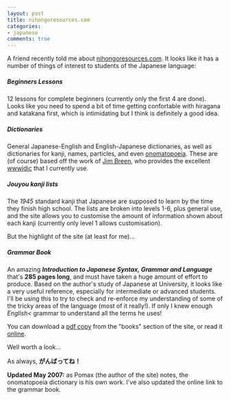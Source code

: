 ```yaml
---
layout: post
title: nihongoresources.com
categories:
- japanese
comments: true
---
```

A friend recently told me about [nihongoresources.com](http://www.nihongoresources.com). It looks like it has a number of things of interest to students of the Japanese language:

##### Beginners Lessons
12 lessons for complete beginners (currently only the first 4 are done). 
Looks like you need to spend a bit of time getting confortable with hiragana and katakana first, which is intimidating but I think is definitely a good idea.

##### Dictionaries
General Japanese-English and English-Japanese dictionaries, as well as dictionaries for kanji, names, particles, and even [onomatopoeia](http://en.wikipedia.org/wiki/Onomatopoeia).
These are (of course) based off the work of [Jim Breen](http://www.csse.monash.edu.au/%7Ejwb/), who provides the excellent [wwwjdic](http://www.csse.monash.edu.au/cgi-bin/cgiwrap/jwb/wwwjdic?1C) that I currently use.

##### Jouyou kanji lists
The _1945_ standard kanji that Japanese are supposed to learn by the time they finish high school. The lists are broken into levels 1-6, plus general use, and the site allows you to customise the amount of information shown about each kanji (currently only level 1 allows customisation).

But the highlight of the site (at least for me)...

##### Grammar Book
An amazing ___Introduction to Japanese Syntax, Grammar and Language___ that's __285 pages long__, and must have taken a huge amount of effort to produce.
Based on the author's study of Japanese at University, it looks like a very useful reference, especially for intermediate or advanced students. I'll be using this to try to check and re-enforce my understanding of some of the tricky areas of the language (most of it really!). If only I knew enough _English<_ grammar to understand all the terms he uses!

You can download a [pdf copy](http://www.nihongoresources.com/downloads/An%20introduction%20to%20Japanese.pdf) from the "books" section of the site, or read it [online](http://www.nihongoresources.com/language/grammar.html).

Well worth a look...

As always, __がんばってね！__

__Updated May 2007:__ as Pomax (the author of the site) notes, the onomatopoeia dictionary is his own work. I've also updated the online link to the grammar book.
